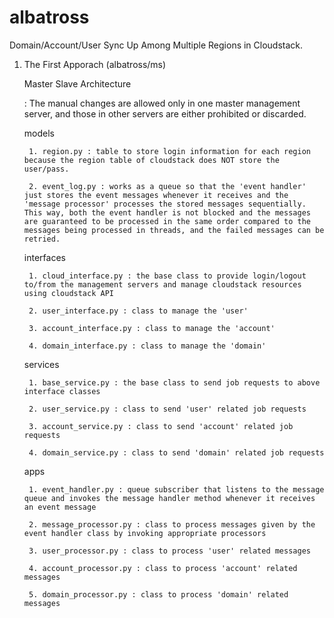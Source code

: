 albatross
============

Domain/Account/User Sync Up Among Multiple Regions in Cloudstack.

1. The First Apporach (albatross/ms)

	Master Slave Architecture

	: The manual changes are allowed only in one master management server, and those in other servers are either prohibited or discarded.


	models
	
		1. region.py : table to store login information for each region because the region table of cloudstack does NOT store the user/pass.

		2. event_log.py : works as a queue so that the 'event handler' just stores the event messages whenever it receives and the 'message processor' processes the stored messages sequentially. This way, both the event handler is not blocked and the messages are guaranteed to be processed in the same order compared to the messages being processed in threads, and the failed messages can be retried.


	interfaces

		1. cloud_interface.py : the base class to provide login/logout to/from the management servers and manage cloudstack resources using cloudstack API

		2. user_interface.py : class to manage the 'user'

		3. account_interface.py : class to manage the 'account'

		4. domain_interface.py : class to manage the 'domain'

	
	services

		1. base_service.py : the base class to send job requests to above interface classes

		2. user_service.py : class to send 'user' related job requests

		3. account_service.py : class to send 'account' related job requests

		4. domain_service.py : class to send 'domain' related job requests

	
	apps

		1. event_handler.py : queue subscriber that listens to the message queue and invokes the message handler method whenever it receives an event message

		2. message_processor.py : class to process messages given by the event handler class by invoking appropriate processors

		3. user_processor.py : class to process 'user' related messages

		4. account_processor.py : class to process 'account' related messages

		5. domain_processor.py : class to process 'domain' related messages
